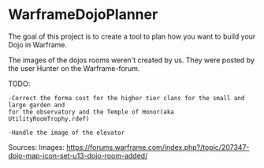 # WarframeDojoPlanner

The goal of this project is to create a tool to plan how you want to build your Dojo in Warframe.

The images of the dojos rooms weren't created by us. They were posted by the user Hunter on the Warframe-forum.

TODO:

    -Correct the forma cost for the higher tier clans for the small and large garden and 
    for the observatory and the Temple of Honor(aka UtilityRoomTrophy.rdef)
    
    -Handle the image of the elevator



Sources:
        Images: https://forums.warframe.com/index.php?/topic/207347-dojo-map-icon-set-u13-dojo-room-added/
